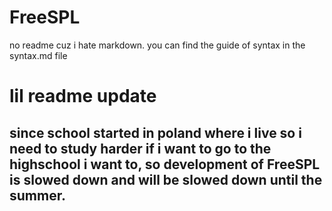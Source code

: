 # FreeSPL
no readme cuz i hate markdown.
you can find the guide of syntax in the syntax.md file
# lil readme update
## since school started in poland where i live so i need to study harder if i want to go to the highschool i want to, so development of FreeSPL is slowed down and will be slowed down until the summer.
